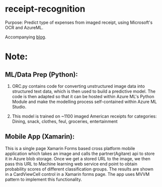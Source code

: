 # receipt-recognition
Purpose: Predict type of expenses from imaged receipt, using Microsoft's OCR and AzureML. 

Accompanying [blog](https://ryubidragonfire.github.io/blogs/2017/01/02/expense-recognition.html).

# Note: 

ML/Data Prep (Python):
----------------------
1. ORC.py contains code for converting unstructured image data into structured text data, which is then used to build a predictive model. The code is then adapted so that it can be hosted within Azure ML's Python Module and make the modelling process self-contained within Azure ML Studio. 

2. This model is trained on ~1100 imaged American receipts for categories: Dining, snack, clothes, feul, groceries, entertainment

Mobile App (Xamarin):
---------------------
 This is a single page Xamarin Forms based cross platform mobile application which takes an image and calls the partner(Agitare) api to store it in Azure blob storage. Once we get a stored URL to the image, we then pass this URL to Machine learning web service end point to obtain probability scores of different classification groups. The results are shown in a CardViewCell control in a Xamarin forms page. The app uses MVVM pattern to implement this functionality. 


